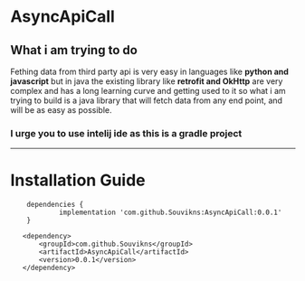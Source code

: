 # AsyncApiCall
 
## What i am trying to do 
Fething data from third party api is very
 easy in languages like **python and javascript** 
 but in java the existing library like **retrofit 
 and OkHttp** are very complex and has a long 
 learning curve and getting used to it so what 
 i am trying to build is a java library that will
 fetch data from any end point, and will be as 
 easy as possible.  
  
### I urge you to use intelij ide as this is a gradle project 



----

# Installation Guide 
```
	dependencies {
	        implementation 'com.github.Souvikns:AsyncApiCall:0.0.1'
	}
 ```
 
 ```
 	<dependency>
	    <groupId>com.github.Souvikns</groupId>
	    <artifactId>AsyncApiCall</artifactId>
	    <version>0.0.1</version>
	</dependency>
 
 ```
